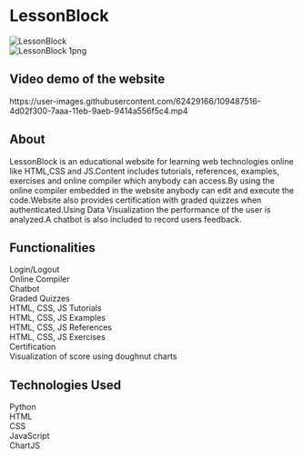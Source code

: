 # LessonBlock

![LessonBlock](https://user-images.githubusercontent.com/62429166/109489235-92282480-7aac-11eb-9ae8-10822cc1960b.png)<br>
![LessonBlock 1png](https://user-images.githubusercontent.com/62429166/109489553-0d89d600-7aad-11eb-923a-26fe2df6bd20.png)

<h2>Video demo of the website</h2>
https://user-images.githubusercontent.com/62429166/109487516-4d02f300-7aaa-11eb-9aeb-9414a556f5c4.mp4

<h2>About</h2>
LessonBlock is an educational website for learning web technologies online like HTML,CSS and
JS.Content includes tutorials, references, examples, exercises and online compiler which anybody
can access.By using the online compiler embedded in the website anybody can edit and execute the
code.Website also provides certification with graded quizzes when authenticated.Using Data
Visualization the performance of the user is analyzed.A chatbot is also included to record users feedback.

<h2>Functionalities</h2>
Login/Logout<br>
Online Compiler<br>
Chatbot<br>
Graded Quizzes<br>
HTML, CSS, JS Tutorials<br>
HTML, CSS, JS Examples<br>
HTML, CSS, JS References<br>
HTML, CSS, JS Exercises<br>
Certification<br>
Visualization of score using doughnut charts<br>

<h2>Technologies Used</h2>
Python<br>
HTML<br>
CSS<br>
JavaScript<br>
ChartJS<br>
